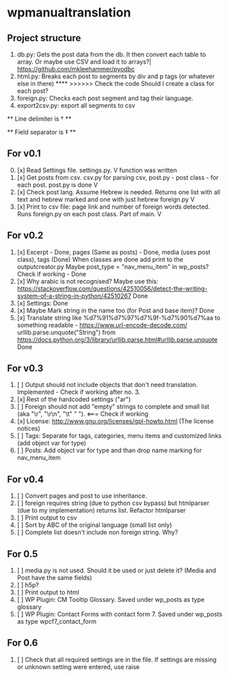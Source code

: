 # wpmanualtranslation

## Project structure
1. db.py: Gets the post data from the db. It then convert each table to array. Or maybe use CSV and load it to arrays?|
https://github.com/mkleehammer/pyodbc
2. html.py: Breaks each post to segments by div and p tags (or whatever else in there) **** >>>>>> Check the code
Should I create a class for each post? 
3. foreign.py: Checks each post segment and tag their language. 
4. export2csv.py: export all segments to csv

** Line delimiter is † **  

** Field separator is ‡ ** 

## For v0.1
0. [x] Read Settings file. settings.py. V function was written
1. [x] Get posts from csv. csv.py for parsing csv, post.py - post class - for each post. post.py is done V
2. [x] Check post lang. Assume Hebrew is needed. Returns one list with all text and hebrew marked and one with just hebrew foreign.py V
3. [x] Print to csv file: page link and number of foreign words detected. Runs foreign.py on each post class. Part of main. V

## For v0.2
1. [x] Excerpt - Done, pages (Same as posts) - Done, media (uses post class), tags (Done)
    When classes are done add print to the outputcreator.py
    Maybe post_type = "nav_menu_item" in wp_posts? Check if working - Done
2. [x] Why arabic is not recognised? Maybe use this: 
    https://stackoverflow.com/questions/42510056/detect-the-writing-system-of-a-string-in-python/42510267 Done
3. [x] Settings: Done
4. [x] Maybe Mark string in the name too (for Post and base item)? Done
5. [x] Translate string like %d7%91%d7%97%d7%9f-%d7%90%d7%aa to something readable - https://www.url-encode-decode.com/
urllib.parse.unquote("String") from https://docs.python.org/3/library/urllib.parse.html#urllib.parse.unquote Done

## For v0.3
1. [ ] Output should not include objects that don't need translation. Implemented - Check if working after no. 3.
2. [x] Rest of the hardcoded settings ("ar")
3. [ ] Foreign should not add "empty" strings to complete and small list (aka "\r", "\r\n", "\t" "  "). <=== Check if working
4. [x] License: http://www.gnu.org/licenses/gpl-howto.html  (The license notices)
5. [ ] Tags: Separate for tags, categories, menu items and customized links (add object var for type)
6. [ ] Posts: Add object var for type and than drop name marking for nav_menu_item

## For v0.4
1. [ ] Convert pages and post to use inheritance.
2. [ ] foreign requires string (due to python csv bypass) but htmlparser (due to my implementation) returns list.
    Refactor htmlparser 
3. [ ] Print output to csv
4. [ ] Sort by ABC of the original language (small list only)
5. [ ] Complete list doesn't include non foreign string. Why? 

## For 0.5
1. [ ] media.py is not used. Should it be used or just delete it? (Media and Post have the same fields)
2. [ ] h5p?
3. [ ] Print output to html
4. [ ] WP Plugin: CM Tooltip Glossary. Saved under wp_posts as type glossary
5. [ ] WP Plugin: Contact Forms with contact form 7. Saved under wp_posts as type wpcf7_contact_form

## For 0.6 
1. [ ] Check that all required settings are in the file. If settings are missing or unknown setting were entered, use raise